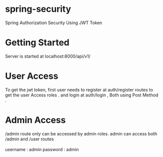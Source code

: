 # spring-security
Spring Authorization Security Using JWT Token
<br/>

# Getting Started
Server is started at localhost:8000/api/v1/
<br/>

# User Access
To get the jwt token, first user needs to register at auth/register routes to get the user Access roles .
and login at auth/login , Both using Post Method . 

# Admin Access 
/admin route only can be accessed by admin roles. admin can access both /admin and /user routes 
<br/>
<br/>
username : admin
password : admin 
<br/>

